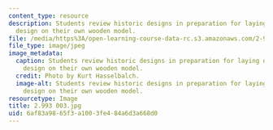 ```yaml
---
content_type: resource
description: Students review historic designs in preparation for laying out a preliminary
  design on their own wooden model.
file: /media/https%3A/open-learning-course-data-rc.s3.amazonaws.com/2-993-special-topics-in-mechanical-engineering-the-art-and-science-of-boat-design-january-iap-2007/6af83a9865f3a1003fe484a6d3a668d0_2993003.jpg
file_type: image/jpeg
image_metadata:
  caption: Students review historic designs in preparation for laying out a preliminary
    design on their own wooden model.
  credit: Photo by Kurt Hasselbalch.
  image-alt: Students review historic designs in preparation for laying out a preliminary
    design on their own wooden model.
resourcetype: Image
title: 2.993 003.jpg
uid: 6af83a98-65f3-a100-3fe4-84a6d3a668d0
---
```

